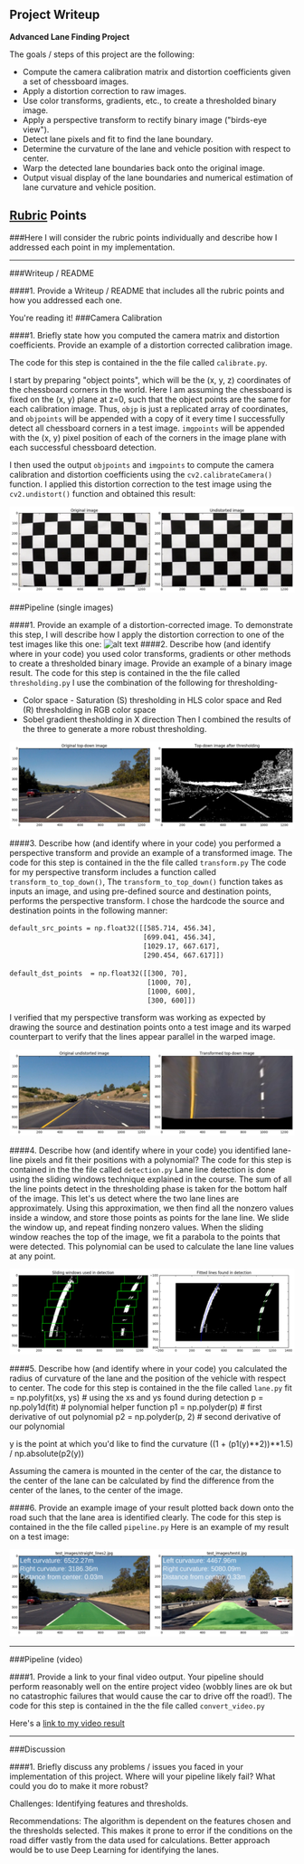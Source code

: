 ## Project Writeup

**Advanced Lane Finding Project**

The goals / steps of this project are the following:

* Compute the camera calibration matrix and distortion coefficients given a set of chessboard images.
* Apply a distortion correction to raw images.
* Use color transforms, gradients, etc., to create a thresholded binary image.
* Apply a perspective transform to rectify binary image ("birds-eye view").
* Detect lane pixels and fit to find the lane boundary.
* Determine the curvature of the lane and vehicle position with respect to center.
* Warp the detected lane boundaries back onto the original image.
* Output visual display of the lane boundaries and numerical estimation of lane curvature and vehicle position.

[//]: # (Image References)

[image1]: ./examples/undistort_output.png "Undistorted"
[image2]: ./test_images/distortion_correction.png "Road Transformed"
[image3]: ./examples/binary_combo_example.png "Binary Example"
[image4]: ./examples/warped_straight_lines.png "Warp Example"
[image5]: ./examples/color_fit_lines.png "Fit Visual"
[image6]: ./examples/example_output.png "Output"
[video1]: ./project_video.mp4 "Video"

## [Rubric](https://review.udacity.com/#!/rubrics/571/view) Points
###Here I will consider the rubric points individually and describe how I addressed each point in my implementation.  

---
###Writeup / README

####1. Provide a Writeup / README that includes all the rubric points and how you addressed each one.  

You're reading it!
###Camera Calibration

####1. Briefly state how you computed the camera matrix and distortion coefficients. Provide an example of a distortion corrected calibration image.

The code for this step is contained in the the file called `calibrate.py`.  

I start by preparing "object points", which will be the (x, y, z) coordinates of the chessboard corners in the world. Here I am assuming the chessboard is fixed on the (x, y) plane at z=0, such that the object points are the same for each calibration image.  Thus, `objp` is just a replicated array of coordinates, and `objpoints` will be appended with a copy of it every time I successfully detect all chessboard corners in a test image.  `imgpoints` will be appended with the (x, y) pixel position of each of the corners in the image plane with each successful chessboard detection.  

I then used the output `objpoints` and `imgpoints` to compute the camera calibration and distortion coefficients using the `cv2.calibrateCamera()` function.  I applied this distortion correction to the test image using the `cv2.undistort()` function and obtained this result: 

![alt text][image1]

###Pipeline (single images)

####1. Provide an example of a distortion-corrected image.
To demonstrate this step, I will describe how I apply the distortion correction to one of the test images like this one:
![alt text][image2]
####2. Describe how (and identify where in your code) you used color transforms, gradients or other methods to create a thresholded binary image.  Provide an example of a binary image result.
The code for this step is contained in the the file called `thresholding.py`
I use the combination of the following for thresholding-
* Color space - Saturation (S) thresholding in HLS color space and Red (R) thresholding in RGB color space
* Sobel gradient thesholding in X direction
Then I combined the results of the three to generate a more robust thresholding.

![alt text][image3]

####3. Describe how (and identify where in your code) you performed a perspective transform and provide an example of a transformed image.
The code for this step is contained in the the file called `transform.py`
The code for my perspective transform includes a function called `transform_to_top_down()`, The `transform_to_top_down()` function takes as inputs an image, and using pre-defined source and destination points, performs the perspective transform.  I chose the hardcode the source and destination points in the following manner:

```
default_src_points = np.float32([[585.714, 456.34],
                                 [699.041, 456.34],
                                 [1029.17, 667.617],
                                 [290.454, 667.617]])

default_dst_points  = np.float32([[300, 70],
                                  [1000, 70],
                                  [1000, 600],
                                  [300, 600]])

```
I verified that my perspective transform was working as expected by drawing the source and destination points onto a test image and its warped counterpart to verify that the lines appear parallel in the warped image.

![alt text][image4]

####4. Describe how (and identify where in your code) you identified lane-line pixels and fit their positions with a polynomial?
The code for this step is contained in the the file called `detection.py`
Lane line detection is done using the sliding windows technique explained in the course. The sum of all the line points detect in the thresholding phase is taken for the bottom half of the image. This let's us detect where the two lane lines are approximately. Using this approximation, we then find all the nonzero values inside a window, and store those points as points for the lane line. We slide the window up, and repeat finding nonzero values. When the sliding window reaches the top of the image, we fit a parabola to the points that were detected. This polynomial can be used to calculate the lane line values at any point.

![alt text][image5]

####5. Describe how (and identify where in your code) you calculated the radius of curvature of the lane and the position of the vehicle with respect to center.
The code for this step is contained in the the file called `lane.py`
fit = np.polyfit(xs, ys) # using the xs and ys found during detection
p   = np.poly1d(fit)     # polynomial helper function
p1  = np.polyder(p)      # first derivative of out polynomial
p2  = np.polyder(p, 2)   # second derivative of our polynomial

y is the point at which you'd like to find the curvature
((1 + (p1(y)**2))**1.5) / np.absolute(p2(y))

Assuming the camera is mounted in the center of the car, the distance to the center of the lane can be calculated by find the difference from the center of the lanes, to the center of the image.

####6. Provide an example image of your result plotted back down onto the road such that the lane area is identified clearly.
The code for this step is contained in the the file called `pipeline.py`
Here is an example of my result on a test image:

![alt text][image6]

---

###Pipeline (video)

####1. Provide a link to your final video output.  Your pipeline should perform reasonably well on the entire project video (wobbly lines are ok but no catastrophic failures that would cause the car to drive off the road!).
The code for this step is contained in the the file called `convert_video.py`

Here's a [link to my video result](./project_video.mp4)

---

###Discussion

####1. Briefly discuss any problems / issues you faced in your implementation of this project.  Where will your pipeline likely fail?  What could you do to make it more robust?

Challenges:
Identifying features and thresholds.

Recommendations:
The algorithm is dependent on the features chosen and the thresholds selected. This makes it prone to error if the conditions on the road differ vastly from the data used for calculations. Better approach would be to use Deep Learning for identifying the lanes.


